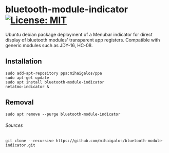 # bluetooth-module-indicator [![License: MIT](https://img.shields.io/badge/License-MIT-yellow.svg)](https://opensource.org/licenses/MIT)

Ubuntu debian package deployment of a Menubar indicator for direct display of bluetooth modules' transparent app registers.
Compatible with generic modules such as JDY-16, HC-08.

## Installation
```
sudo add-apt-repository ppa:mihaigalos/ppa
sudo apt-get update
sudo apt install bluetooth-module-indicator
netatmo-indicator &
```

## Removal
```
sudo apt remove --purge bluetooth-module-indicator
```

###### Sources
```
git clone --recursive https://github.com/mihaigalos/bluetooth-module-indicator.git
```
